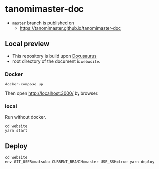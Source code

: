 # tanomimaster-doc

- `master` branch is published on
  - https://tanomimaster.github.io/tanomimaster-doc

## Local preview

- This repository is build upon [Docusaurus](https://docusaurus.io/)
- root directory of the document is `webwsite`.

### Docker

```
docker-compose up
```

Then open [http://localhost:3000/](http://localhost:3000/) by browser.


### local

Run without docker.

```
cd website
yarn start
```

## Deploy

```
cd website
env GIT_USER=matsubo CURRENT_BRANCH=master USE_SSH=true yarn deploy
```

